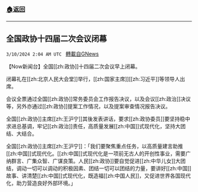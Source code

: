 ###  [:house:返回](README.md)
---


## 全国政协十四届二次会议闭幕
`3/10/2024 2:04 AM UTC ` [轉載自GNews](https://gnews.org/articles/2380789)

【Now新闻台】全国[[zh:政协]]十四届二次会议早上闭幕。

闭幕礼在[[zh:北京人民大会堂]]举行，[[zh:国家主席]][[zh:习近平]]等领导人出席。

会议全票通过全国[[zh:政协]]常务委员会工作报告决议，以及会议[[zh:政治]]决议等，另外亦通过[[zh:政协]]提案工作情况，以及提案审查情况报告决议。

全国[[zh:政协]]主席[[zh:王沪宁]]其後发表讲话，要求[[zh:政协委员]]要坚持稳中求进总基调，牢记[[zh:政治]]责任，高质量发展[[zh:中国]]式现代化，坚持大团结、大结合。

全国[[zh:政协]]主席[[zh:王沪宁]]：「我们要聚焦重点任务，以高质量建言助推[[zh:中国]]式现代化。[[zh:中国]]式现代化是一项前无古人的开创性事业，需要广纳群言、广集众智、广谋良策。人民[[zh:政协]]要自觉促进[[zh:中华儿女]]大团结，调动一切可以调动的积极因素、团结一切可以团结的力量，要讲好[[zh:中国]]故事、讲清楚[[zh:中国]]式现代化，既造福[[zh:中国人民]]，又促进世界各国现代化，助力营造良好外部环境。」
